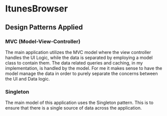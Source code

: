 # ItunesBrowser

## Design Patterns Applied

### MVC (Model-View-Controller)

The main application utilizes the MVC model where the view controller handles the UI Logic, while the data is separated by employing a model class to contain them. The data related queries and caching, in my implementation, is handled by the model. For me it makes sense to have the model manage the data in order to purely separate the concerns between the UI and Data logic.

### Singleton

The main model of this application uses the Singleton pattern. This is to ensure that there is a single source of data across the application. 
